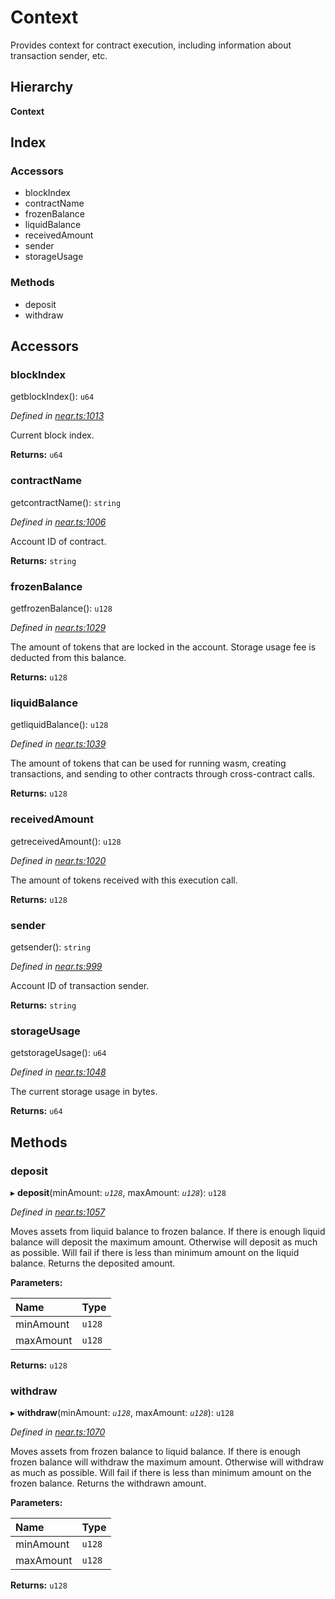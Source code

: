 # Context

Provides context for contract execution, including information about transaction sender, etc.

## Hierarchy

**Context**

## Index

### Accessors

* blockIndex
* contractName
* frozenBalance
* liquidBalance
* receivedAmount
* sender
* storageUsage

### Methods

* deposit
* withdraw

## Accessors

### blockIndex

getblockIndex\(\): `u64`

_Defined in_ [_near.ts:1013_](https://github.com/nearprotocol/near-runtime-ts/blob/a2daf13/near.ts#L1013)

Current block index.

**Returns:** `u64`

### contractName

getcontractName\(\): `string`

_Defined in_ [_near.ts:1006_](https://github.com/nearprotocol/near-runtime-ts/blob/a2daf13/near.ts#L1006)

Account ID of contract.

**Returns:** `string`

### frozenBalance

getfrozenBalance\(\): `u128`

_Defined in_ [_near.ts:1029_](https://github.com/nearprotocol/near-runtime-ts/blob/a2daf13/near.ts#L1029)

The amount of tokens that are locked in the account. Storage usage fee is deducted from this balance.

**Returns:** `u128`

### liquidBalance

getliquidBalance\(\): `u128`

_Defined in_ [_near.ts:1039_](https://github.com/nearprotocol/near-runtime-ts/blob/a2daf13/near.ts#L1039)

The amount of tokens that can be used for running wasm, creating transactions, and sending to other contracts through cross-contract calls.

**Returns:** `u128`

### receivedAmount

getreceivedAmount\(\): `u128`

_Defined in_ [_near.ts:1020_](https://github.com/nearprotocol/near-runtime-ts/blob/a2daf13/near.ts#L1020)

The amount of tokens received with this execution call.

**Returns:** `u128`

### sender

getsender\(\): `string`

_Defined in_ [_near.ts:999_](https://github.com/nearprotocol/near-runtime-ts/blob/a2daf13/near.ts#L999)

Account ID of transaction sender.

**Returns:** `string`

### storageUsage

getstorageUsage\(\): `u64`

_Defined in_ [_near.ts:1048_](https://github.com/nearprotocol/near-runtime-ts/blob/a2daf13/near.ts#L1048)

The current storage usage in bytes.

**Returns:** `u64`

## Methods

### deposit

▸ **deposit**\(minAmount: _`u128`_, maxAmount: _`u128`_\): `u128`

_Defined in_ [_near.ts:1057_](https://github.com/nearprotocol/near-runtime-ts/blob/a2daf13/near.ts#L1057)

Moves assets from liquid balance to frozen balance. If there is enough liquid balance will deposit the maximum amount. Otherwise will deposit as much as possible. Will fail if there is less than minimum amount on the liquid balance. Returns the deposited amount.

**Parameters:**

| Name | Type |
| :--- | :--- |
| minAmount | `u128` |
| maxAmount | `u128` |

**Returns:** `u128`

### withdraw

▸ **withdraw**\(minAmount: _`u128`_, maxAmount: _`u128`_\): `u128`

_Defined in_ [_near.ts:1070_](https://github.com/nearprotocol/near-runtime-ts/blob/a2daf13/near.ts#L1070)

Moves assets from frozen balance to liquid balance. If there is enough frozen balance will withdraw the maximum amount. Otherwise will withdraw as much as possible. Will fail if there is less than minimum amount on the frozen balance. Returns the withdrawn amount.

**Parameters:**

| Name | Type |
| :--- | :--- |
| minAmount | `u128` |
| maxAmount | `u128` |

**Returns:** `u128`

